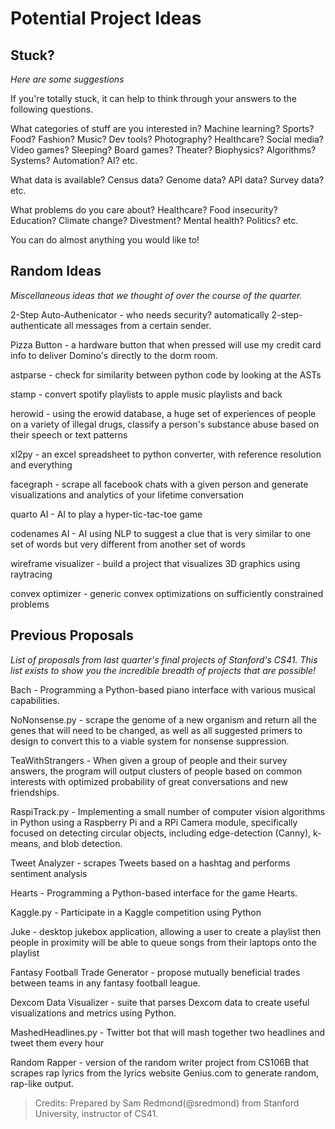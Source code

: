 # Potential Project Ideas

## Stuck?

_Here are some suggestions_

If you're totally stuck, it can help to think through your answers to the following questions.

What categories of stuff are you interested in? Machine learning? Sports? Food? Fashion? Music? Dev tools? Photography? Healthcare? Social media? Video games? Sleeping? Board games? Theater? Biophysics? Algorithms? Systems? Automation? AI? etc.

What data is available? Census data? Genome data? API data? Survey data? etc.

What problems do you care about? Healthcare? Food insecurity? Education? Climate change? Divestment? Mental health? Politics? etc.

You can do almost anything you would like to!

## Random Ideas

_Miscellaneous ideas that we thought of over the course of the quarter._

2-Step Auto-Authenicator - who needs security? automatically 2-step-authenticate all messages from a certain sender.

Pizza Button - a hardware button that when pressed will use my credit card info to deliver Domino's directly to the dorm room.

astparse - check for similarity between python code by looking at the ASTs

stamp - convert spotify playlists to apple music playlists and back

herowid - using the erowid database, a huge set of experiences of people on a variety of illegal drugs, classify a person's substance abuse based on their speech or text patterns

xl2py - an excel spreadsheet to python converter, with reference resolution and everything

facegraph - scrape all facebook chats with a given person and generate visualizations and analytics of your lifetime conversation

quarto AI - AI to play a hyper-tic-tac-toe game

codenames AI - AI using NLP to suggest a clue that is very similar to one set of words but very different from another set of words

wireframe visualizer - build a project that visualizes 3D graphics using raytracing

convex optimizer - generic convex optimizations on sufficiently constrained problems

## Previous Proposals

_List of proposals from last quarter's final projects of Stanford's CS41. This list exists to show you the incredible breadth of projects that are possible!_

Bach - Programming a Python-based piano interface with various musical capabilities.

NoNonsense.py - scrape the genome of a new organism and return all the genes that will need to be changed, as well as all suggested primers to design to convert this to a viable system for nonsense suppression.

TeaWithStrangers - When given a group of people and their survey answers, the program will output clusters of people based on common interests with optimized probability of great conversations and new friendships.

RaspiTrack.py - Implementing a small number of computer vision algorithms in Python using a Raspberry Pi and a RPi Camera module, specifically focused on detecting circular objects, including edge-detection (Canny), k-means, and blob detection.

Tweet Analyzer - scrapes Tweets based on a hashtag and performs sentiment analysis

Hearts - Programming a Python-based interface for the game Hearts.

Kaggle.py - Participate in a Kaggle competition using Python

Juke - desktop jukebox application, allowing a user to create a playlist then people in proximity will be able to queue songs from their laptops onto the playlist

Fantasy Football Trade Generator - propose mutually beneficial trades between teams in any fantasy football league.

Dexcom Data Visualizer - suite that parses Dexcom data to create useful visualizations and metrics using Python.

MashedHeadlines.py - Twitter bot that will mash together two headlines and tweet them every hour

Random Rapper - version of the random writer project from CS106B that scrapes rap lyrics from the lyrics website Genius.com to generate random, rap-like output.

> Credits: Prepared by Sam Redmond(@sredmond) from Stanford University, instructor of CS41.
